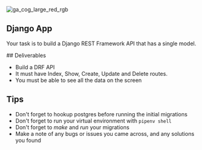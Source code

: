 ![ga_cog_large_red_rgb](https://cloud.githubusercontent.com/assets/40461/8183776/469f976e-1432-11e5-8199-6ac91363302b.png)

## Django App

Your task is to build a Django REST Framework API that has a single model.

## Deliverables

- Build a DRF API
- It must have Index, Show, Create, Update and Delete routes.
- You must be able to see all the data on the screen

## Tips

- Don't forget to hookup postgres before running the initial migrations
- Don't forget to run your virtual environment with `pipenv shell`
- Don't forget to *make* and *run* your migrations
- Make a note of any bugs or issues you came across, and any solutions you found
